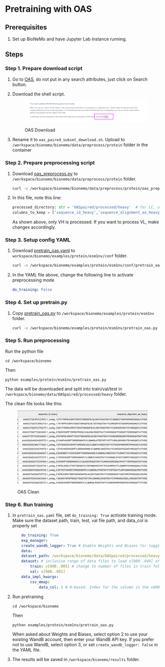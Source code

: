 # Pretraining with OAS

## Prerequisites
1. Set up BioNeMo and have Jupyter Lab instance running.  

## Steps

### Step 1. Prepare download script
1. Go to [OAS](https://opig.stats.ox.ac.uk/webapps/oas/oas_paired/), do not put in any search attributes, just click on Search button. 

2. Download the shell script. 

	<figure><img src="../.gitbook/assets/images/oas_download.jpg" alt="ESM1nv Pretrain Input"><figcaption><p>OAS Download</p></figcaption></figure>

3. Rename it to `oas_paired_subset_download.sh`. Upload to `/workspace/bionemo/bionemo/data/preprocess/protein` folder in the container

### Step 2. Prepare preprocessing script
1. Download [oas_preprocess.py](https://github.com/xinyu-dev/bionemo-demo/blob/main/scripts/pretrain_esm1nv_oas/oas_preprocess.py) to `/workspace/bionemo/bionemo/data/preprocess/protein` folder.

	```bash
	curl -o /workspace/bionemo/bionemo/data/preprocess/protein/oas_preprocess.py https://raw.githubusercontent.com/xinyu-dev/bionemo-demo/main/scripts/pretrain_esm1nv_oas/oas_preprocess.py
	```
2. In this file, note this line: 

	```python
	processed_directory: str = 'OASpaired/processed/heavy'  # for LC, use OASpaired/processed/light
	columns_to_keep = ['sequence_id_heavy','sequence_alignment_aa_heavy']  # for LC, use sequence_id_light, sequence_alignment_aa_light
	```
	As shown above, only VH is processed. If you want to process VL, make changes accordingly. 

### Step 3. Setup config YAML
1. Download [pretrain_oas.yaml](https://github.com/xinyu-dev/bionemo-demo/blob/main/scripts/pretrain_esm1nv_oas/pretrain_oas.yaml) to `workspace/bionemo/examples/protein/esm1nv/conf` folder.

	```bash
	curl -o /workspace/bionemo/examples/protein/esm1nv/conf/pretrain_oas.yaml https://raw.githubusercontent.com/xinyu-dev/bionemo-demo/main/scripts/pretrain_esm1nv_oas/pretrain_oas.yaml
	```
2. In the YAML file above, change the following line to activate preprocessing mode

	```yaml
	do_training: False
	```

### Step 4. Set up pretrain.py
1. Copy [pretrain_oas.py](https://github.com/xinyu-dev/bionemo-demo/blob/main/scripts/pretrain_esm1nv_oas/pretrain_oas.py) to `/workspace/bionemo/examples/protein/esm1nv` folder. 

	```bash
	curl -o /workspace/bionemo/examples/protein/esm1nv/pretrain_oas.py https://raw.githubusercontent.com/xinyu-dev/bionemo-demo/main/scripts/pretrain_esm1nv_oas/pretrain_oas.py
	```


### Step 5. Run preprocessing
Run the python file
```shell
cd /workspace/bionemo
```
Then
```shell
python examples/protein/esm1nv/pretrain_oas.py
```
The data will be downloaded and split into train/val/test in `/workspace/bionemo/data/OASpaired/processed/heavy` folder.

The clean file looks like this: 

<figure><img src="../.gitbook/assets/images/oas_vh_clean.png" alt="OAS Clean"><figcaption><p>OAS Clean</p></figcaption></figure>


### Step 6. Run training
1. In `pretrain_oas.yaml` file, set `do_training: True` activate training mode. Make sure the dataset path, train, test, val file path, and data_col is properly set

	```yaml
		do_training: True
		exp_manager:
		create_wandb_logger: True # Enable Weights and Biases for logging
		data:  
		dataset_path: /workspace/bionemo/data/OASpaired/processed/heavy # parent directory for data, contains train / val / test folders. Needs to be writeable for index creation.  
		dataset: # inclusive range of data files to load x[000..049] or can a single file, e.g. x000  
			train: x[000..005] # change to number of files in train folder. Using 005 for demo purpose only
			val: x[000..001]
		data_impl_kwargs:
			csv_mmap:
				data_col: 1 # 0-based. Index for the column in the x000.csv file that has the protein sequence
	```
2. Run pretraining

	```shell
	cd /workspace/bionemo
	```
	Then

	```shell
	python examples/protein/esm1nv/pretrain_oas.py
	```

	When asked about Weights and Biases, select option 2 to use your existing WandB account, then enter your WandB API key. If you prefer not to use WandB, select option 3, or set `create_wandb_logger: False` in the YAML file.
3. The results will be saved in `/workspace/bionemo/results` folder.
